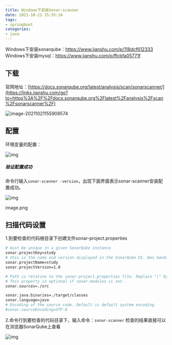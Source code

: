 ```yaml
---
title: Windows下安装Sonar-scanner
date: 2021-10-21 15:55:14
tags: 
- springboot
categories: 
- java
---
```


Windows下安装sonarqube：https://www.jianshu.com/p/118dcf612333
 Windows下安装mysql：https://www.jianshu.com/p/ffcbfa05771f

## 下载

官网地址：[https://docs.sonarqube.org/latest/analysis/scan/sonarscanner/](https://links.jianshu.com/go?to=https%3A%2F%2Fdocs.sonarqube.org%2Flatest%2Fanalysis%2Fscan%2Fsonarscanner%2F)

![image-20211021155909574](https://gitee.com/hxf88/imgrepo/raw/master/img/image-20211021155909574.png)

## 配置

环境变量的配置：



![img](https:////upload-images.jianshu.io/upload_images/23724430-eff52eefca22c3e9.png?imageMogr2/auto-orient/strip|imageView2/2/w/1200/format/webp)

##### 验证配置成功

命令行输入`sonar-scanner -version`，出现下面界面表示sonar-scanner安装配置成功。

![img](https:////upload-images.jianshu.io/upload_images/23724430-54ac688b69d9674a.png?imageMogr2/auto-orient/strip|imageView2/2/w/1092/format/webp)

image.png



## 扫描代码设置

1.到要检查的代码根目录下创建文件sonar-project.properties



```bash
# must be unique in a given SonarQube instance
sonar.projectKey=study
# this is the name and version displayed in the SonarQube UI. Was mandatory prior to SonarQube 6.1.
sonar.projectName=study
sonar.projectVersion=1.0

# Path is relative to the sonar-project.properties file. Replace "\" by "/" on Windows.
# This property is optional if sonar.modules is set.
sonar.sources=./src

sonar.java.binaries=./target/classes
sonar.language=java
# Encoding of the source code. Default is default system encoding
#sonar.sourceEncoding=UTF-8
```

2.命令行到要检查的代码目录下，输入命令：`sonar-scanner`
 检查的结果直接可以在浏览器SonarQube上查看

![img](https:////upload-images.jianshu.io/upload_images/23724430-e735fd3e37822f45.png?imageMogr2/auto-orient/strip|imageView2/2/w/1200/format/webp)

